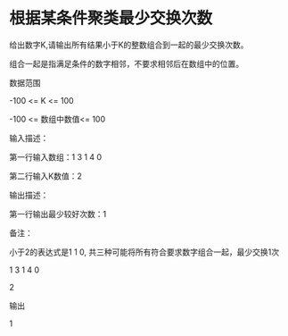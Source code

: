 # 根据某条件聚类最少交换次数

给出数字K,请输出所有结果小于K的整数组合到一起的最少交换次数。

组合一起是指满足条件的数字相邻，不要求相邻后在数组中的位置。

数据范围

-100 <= K <= 100

-100 <= 数组中数值<= 100

输入描述：

第一行输入数组：1 3 1 4 0

第二行输入K数值：2

输出描述：

第一行输出最少较好次数：1

备注：

小于2的表达式是1 1 0, 共三种可能将所有符合要求数字组合一起，最少交换1次

1 3 1 4 0

2

输出

1